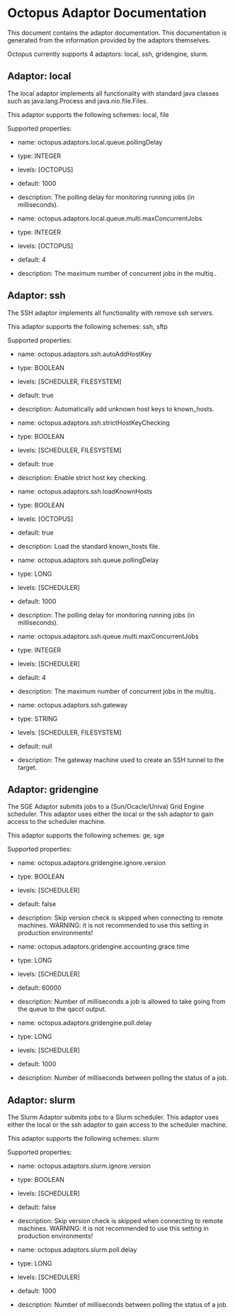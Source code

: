 Octopus Adaptor Documentation
=============================

This document contains the adaptor documentation. This documentation is generated from the information provided by the adaptors themselves.

Octopus currently supports 4 adaptors: local, ssh, gridengine, slurm.

Adaptor: __local__
--------

The local adaptor implements all functionality with  standard java classes such as java.lang.Process and java.nio.file.Files.

This adaptor supports the following schemes: local, file

Supported properties: 

 - name: octopus.adaptors.local.queue.pollingDelay
 - type: INTEGER
 - levels: [OCTOPUS]
 - default: 1000
 - description: The polling delay for monitoring running jobs (in milliseconds).

 - name: octopus.adaptors.local.queue.multi.maxConcurrentJobs
 - type: INTEGER
 - levels: [OCTOPUS]
 - default: 4
 - description: The maximum number of concurrent jobs in the multiq..


Adaptor: __ssh__
--------

The SSH adaptor implements all functionality with remove ssh servers.

This adaptor supports the following schemes: ssh, sftp

Supported properties: 

 - name: octopus.adaptors.ssh.autoAddHostKey
 - type: BOOLEAN
 - levels: [SCHEDULER, FILESYSTEM]
 - default: true
 - description: Automatically add unknown host keys to known_hosts.

 - name: octopus.adaptors.ssh.strictHostKeyChecking
 - type: BOOLEAN
 - levels: [SCHEDULER, FILESYSTEM]
 - default: true
 - description: Enable strict host key checking.

 - name: octopus.adaptors.ssh.loadKnownHosts
 - type: BOOLEAN
 - levels: [OCTOPUS]
 - default: true
 - description: Load the standard known_hosts file.

 - name: octopus.adaptors.ssh.queue.pollingDelay
 - type: LONG
 - levels: [SCHEDULER]
 - default: 1000
 - description: The polling delay for monitoring running jobs (in milliseconds).

 - name: octopus.adaptors.ssh.queue.multi.maxConcurrentJobs
 - type: INTEGER
 - levels: [SCHEDULER]
 - default: 4
 - description: The maximum number of concurrent jobs in the multiq..

 - name: octopus.adaptors.ssh.gateway
 - type: STRING
 - levels: [SCHEDULER, FILESYSTEM]
 - default: null
 - description: The gateway machine used to create an SSH tunnel to the target.


Adaptor: __gridengine__
--------

The SGE Adaptor submits jobs to a (Sun/Ocacle/Univa) Grid Engine scheduler. This adaptor uses either the local or the ssh adaptor to gain access to the scheduler machine.

This adaptor supports the following schemes: ge, sge

Supported properties: 

 - name: octopus.adaptors.gridengine.ignore.version
 - type: BOOLEAN
 - levels: [SCHEDULER]
 - default: false
 - description: Skip version check is skipped when connecting to remote machines. WARNING: it is not recommended to use this setting in production environments!

 - name: octopus.adaptors.gridengine.accounting.grace.time
 - type: LONG
 - levels: [SCHEDULER]
 - default: 60000
 - description: Number of milliseconds a job is allowed to take going from the queue to the qacct output.

 - name: octopus.adaptors.gridengine.poll.delay
 - type: LONG
 - levels: [SCHEDULER]
 - default: 1000
 - description: Number of milliseconds between polling the status of a job.


Adaptor: __slurm__
--------

The Slurm Adaptor submits jobs to a Slurm scheduler. This adaptor uses either the local or the ssh adaptor to gain access to the scheduler machine.

This adaptor supports the following schemes: slurm

Supported properties: 

 - name: octopus.adaptors.slurm.ignore.version
 - type: BOOLEAN
 - levels: [SCHEDULER]
 - default: false
 - description: Skip version check is skipped when connecting to remote machines. WARNING: it is not recommended to use this setting in production environments!

 - name: octopus.adaptors.slurm.poll.delay
 - type: LONG
 - levels: [SCHEDULER]
 - default: 1000
 - description: Number of milliseconds between polling the status of a job.


